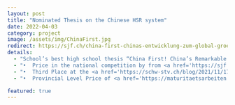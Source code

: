 ```yaml
---
layout: post
title: "Nominated Thesis on the Chinese HSR system"
date: 2022-04-03
category: project
image: /assets/img/ChinaFirst.jpg
redirect: https://sjf.ch/china-first-chinas-entwicklung-zum-global-groessten-eisenbahnhersteller-und-reaktionen-der-westlichen-welt/
details:
  - "School’s best high school thesis “China First! China’s Remarkable Progress Toward Becoming the Global Leader in Railway Manufacturing”"
  - "•	Price in the national competition by from <a href='https://sjf.ch/china-first-chinas-entwicklung-zum-global-groessten-eisenbahnhersteller-und-reaktionen-der-westlichen-welt/'>Schweizer Jugend Forscht</a>"
  - "•	Third Place at the <a href='https://schw-stv.ch/blog/2021/11/17/2-future-skills-forum-rheinfelden-2021-ist-erfolg-lernbar/#next'>2. Future Skills Forum Rheinfelden</a>"
  - "•	Provincial Level Price of <a href='https://maturitaetsarbeiten.ch/cms/archiv/suche-nach-schule.html?view=article&id=113&catid=10'>Kanton Zurich</a>"

featured: true
---
```

